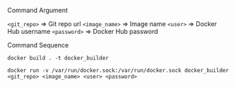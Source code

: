 
Command Argument

`<git_repo>` => Git repo url
`<image_name>` => Image name
`<user>` => Docker Hub username
`<password>` => Docker Hub password

Command Sequence

`docker build . -t docker_builder`

`docker run -v /var/run/docker.sock:/var/run/docker.sock docker_builder <git_repo> <image_name> <user> <password>`
